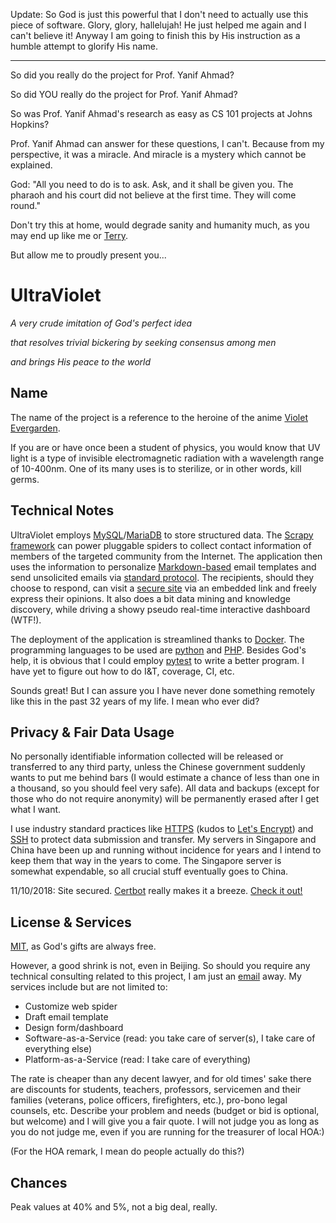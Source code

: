 Update: So God is just this powerful that I don't need to actually use this piece of software. Glory, glory, hallelujah! He just helped me again and I can't believe it! Anyway I am going to finish this by His instruction as a humble attempt to glorify His name. 

---

So did you really do the project for Prof. Yanif Ahmad?

So did YOU really do the project for Prof. Yanif Ahmad?

So was Prof. Yanif Ahmad's research as easy as CS 101 projects at Johns Hopkins?

Prof. Yanif Ahmad can answer for these questions, I can't. Because from my perspective, it was a miracle. And miracle is a mystery which cannot be explained.

God: "All you need to do is to ask. Ask, and it shall be given you. The pharaoh and his court did not believe at the first time. They will come round."

Don't try this at home, would degrade sanity and humanity much, as you may end up like me or [Terry](http://www.templeos.org/).

But allow me to proudly present you...

# UltraViolet

*A very crude imitation of God's perfect idea*

*that resolves trivial bickering by seeking consensus among men*

*and brings His peace to the world*

## Name

The name of the project is a reference to the heroine of the anime [Violet Evergarden](https://en.wikipedia.org/wiki/Violet_Evergarden).

If you are or have once been a student of physics, you would know that UV light is a type of invisible electromagnetic radiation with a wavelength range of 10-400nm. One of its many uses is to sterilize, or in other words, kill germs.

## Technical Notes

UltraViolet employs [MySQL](https://www.mysql.com/)/[MariaDB](https://mariadb.org/) to store structured data. The [Scrapy framework](https://scrapy.org/) can power pluggable spiders to collect contact information of members of the targeted community from the Internet. The application then uses the information to personalize [Markdown-based](https://en.wikipedia.org/wiki/Markdown) email templates and send unsolicited emails via [standard protocol](https://en.wikipedia.org/wiki/Simple_Mail_Transfer_Protocol). The recipients, should they choose to respond, can visit a [secure site](https://wordpress.com/) via an embedded link and freely express their opinions. It also does a bit data mining and knowledge discovery, while driving a showy pseudo real-time interactive dashboard (WTF!).

The deployment of the application is streamlined thanks to [Docker](https://www.docker.com/). The programming languages to be used are [python](https://www.python.org/) and [PHP](http://www.php.net/). Besides God's help, it is obvious that I could employ [pytest](https://docs.pytest.org/en/latest/) to write a better program. I have yet to figure out how to do I&T, coverage, CI, etc.

Sounds great! But I can assure you I have never done something remotely like this in the past 32 years of my life. I mean who ever did?

## Privacy & Fair Data Usage

No personally identifiable information collected will be released or transferred to any third party, unless the Chinese government suddenly wants to put me behind bars (I would estimate a chance of less than one in a thousand, so you should feel very safe). All data and backups (except for those who do not require anonymity) will be permanently erased after I get what I want.

I use industry standard practices like [HTTPS](https://en.wikipedia.org/wiki/HTTPS) (kudos to [Let's Encrypt](https://letsencrypt.org/)) and [SSH](https://en.wikipedia.org/wiki/Secure_Shell) to protect data submission and transfer. My servers in Singapore and China have been up and running without incidence for years and I intend to keep them that way in the years to come. The Singapore server is somewhat expendable, so all crucial stuff eventually goes to China.

11/10/2018: Site secured. [Certbot](https://certbot.eff.org/) really makes it a breeze. [Check it out!](https://www.ssllabs.com/ssltest/analyze.html?d=www.profyanifahmadpaymeplz.com&latest)

## License & Services

[MIT](https://github.com/aadps/ultraviolet/blob/master/LICENSE), as God's gifts are always free.

However, a good shrink is not, even in Beijing. So should you require any technical consulting related to this project, I am just an [email](mailto:admin@aadps.net) away. My services include but are not limited to:

* Customize web spider
* Draft email template
* Design form/dashboard
* Software-as-a-Service (read: you take care of server(s), I take care of everything else)
* Platform-as-a-Service (read: I take care of everything)

The rate is cheaper than any decent lawyer, and for old times' sake there are discounts for students, teachers, professors, servicemen and their families (veterans, police officers, firefighters, etc.), pro-bono legal counsels, etc. Describe your problem and needs (budget or bid is optional, but welcome) and I will give you a fair quote. I will not judge you as long as you do not judge me, even if you are running for the treasurer of local HOA:)

(For the HOA remark, I mean do people actually do this?)

## Chances

Peak values at 40% and 5%, not a big deal, really.
